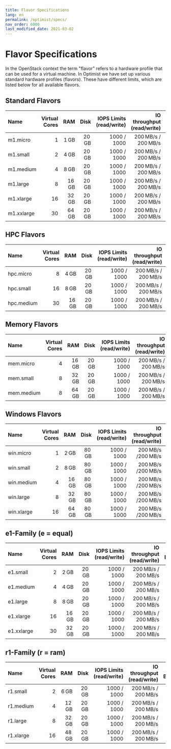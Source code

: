 ```yaml
---
title: Flavor Specifications
lang: en
permalink: /optimist/specs/
nav_order: 6000
last_modified_date: 2021-03-02
---
```


# Flavor Specifications

In the OpenStack context the term "flavor" refers to a hardware profile that can be used for a virtual machine. In Optimist we have set up
various standard hardware profiles (flavors). These have different limits, which are listed below for all available flavors.

## Standard Flavors

| Name       | Virtual Cores |          RAM |         Disk | IOPS Limits (read/write) |        IO throughput (read/write) | Network Bandwidth |
| :--------- | ------------: | -----------: | -----------: | -----------------------: | --------------------------------: | ----------------: |
| m1.micro   |             1 |  1&thinsp;GB | 20&thinsp;GB |              1000 / 1000 | 200&thinsp;MB/s / 200&thinsp;MB/s |   1&thinsp;Gbit/s |
| m1.small   |             2 |  4&thinsp;GB | 20&thinsp;GB |              1000 / 1000 | 200&thinsp;MB/s / 200&thinsp;MB/s |   2&thinsp;Gbit/s |
| m1.medium  |             4 |  8&thinsp;GB | 20&thinsp;GB |              1000 / 1000 | 200&thinsp;MB/s / 200&thinsp;MB/s |   3&thinsp;Gbit/s |
| m1.large   |             8 | 16&thinsp;GB | 20&thinsp;GB |              1000 / 1000 | 200&thinsp;MB/s / 200&thinsp;MB/s |   4&thinsp;Gbit/s |
| m1.xlarge  |            16 | 32&thinsp;GB | 20&thinsp;GB |              1000 / 1000 | 200&thinsp;MB/s / 200&thinsp;MB/s |   4&thinsp;Gbit/s |
| m1.xxlarge |            30 | 64&thinsp;GB | 20&thinsp;GB |              1000 / 1000 | 200&thinsp;MB/s / 200&thinsp;MB/s |   4&thinsp;Gbit/s |

## HPC Flavors

| Name       | Virtual Cores |          RAM |         Disk | IOPS Limits (read/write) |        IO throughput (read/write) | Network Bandwidth |
| :--------- | ------------: | -----------: | -----------: | -----------------------: | --------------------------------: | ----------------: |
| hpc.micro  |             8 |  4&thinsp;GB | 20&thinsp;GB |              1000 / 1000 | 200&thinsp;MB/s / 200&thinsp;MB/s |   1&thinsp;Gbit/s |
| hpc.small  |            16 |  8&thinsp;GB | 20&thinsp;GB |              1000 / 1000 | 200&thinsp;MB/s / 200&thinsp;MB/s |   2&thinsp;Gbit/s |
| hpc.medium |            30 | 16&thinsp;GB | 20&thinsp;GB |              1000 / 1000 | 200&thinsp;MB/s / 200&thinsp;MB/s |   3&thinsp;Gbit/s |

## Memory Flavors

| Name       | Virtual Cores |          RAM |         Disk | IOPS Limits (read/write) |        IO throughput (read/write) | Network Bandwidth |
| :--------- | ------------: | -----------: | -----------: | -----------------------: | --------------------------------: | ----------------: |
| mem.micro  |             4 | 16&thinsp;GB | 20&thinsp;GB |              1000 / 1000 | 200&thinsp;MB/s / 200&thinsp;MB/s |   1&thinsp;Gbit/s |
| mem.small  |             8 | 32&thinsp;GB | 20&thinsp;GB |              1000 / 1000 | 200&thinsp;MB/s / 200&thinsp;MB/s |   2&thinsp;Gbit/s |
| mem.medium |             8 | 64&thinsp;GB | 20&thinsp;GB |              1000 / 1000 | 200&thinsp;MB/s / 200&thinsp;MB/s |   3&thinsp;Gbit/s |

## Windows Flavors

| Name       | Virtual Cores |          RAM |         Disk | IOPS Limits (read/write) |       IO throughput (read/write) | Network Bandwidth |
| :--------- | ------------: | -----------: | -----------: | -----------------------: | -------------------------------: | ----------------: |
| win.micro  |             1 |  2&thinsp;GB | 80&thinsp;GB |              1000 / 1000 | 200&thinsp;MB/s /200&thinsp;MB/s |   1&thinsp;Gbit/s |
| win.small  |             2 |  8&thinsp;GB | 80&thinsp;GB |              1000 / 1000 | 200&thinsp;MB/s /200&thinsp;MB/s |   2&thinsp;Gbit/s |
| win.medium |             4 | 16&thinsp;GB | 80&thinsp;GB |              1000 / 1000 | 200&thinsp;MB/s /200&thinsp;MB/s |   3&thinsp;Gbit/s |
| win.large  |             8 | 32&thinsp;GB | 80&thinsp;GB |              1000 / 1000 | 200&thinsp;MB/s /200&thinsp;MB/s |   4&thinsp;Gbit/s |
| win.xlarge |            16 | 64&thinsp;GB | 80&thinsp;GB |              1000 / 1000 | 200&thinsp;MB/s /200&thinsp;MB/s |   4&thinsp;Gbit/s |

## e1-Family (e = equal)

| Name       | Virtual Cores |          RAM |         Disk | IOPS Limits (read/write) |        IO throughput (read/write) | Network Bandwidth |
| :--------- | ------------: | -----------: | -----------: | -----------------------: | --------------------------------: | ----------------: |
| e1.small   |             2 |  2&thinsp;GB | 20&thinsp;GB |              1000 / 1000 | 200&thinsp;MB/s / 200&thinsp;MB/s |   1&thinsp;Gbit/s |
| e1.medium  |             4 |  4&thinsp;GB | 20&thinsp;GB |              1000 / 1000 | 200&thinsp;MB/s / 200&thinsp;MB/s |   2&thinsp;Gbit/s |
| e1.large   |             8 |  8&thinsp;GB | 20&thinsp;GB |              1000 / 1000 | 200&thinsp;MB/s / 200&thinsp;MB/s |   3&thinsp;Gbit/s |
| e1.xlarge  |            16 | 16&thinsp;GB | 20&thinsp;GB |              1000 / 1000 | 200&thinsp;MB/s / 200&thinsp;MB/s |   4&thinsp;Gbit/s |
| e1.xxlarge |            30 | 32&thinsp;GB | 20&thinsp;GB |              1000 / 1000 | 200&thinsp;MB/s / 200&thinsp;MB/s |   4&thinsp;Gbit/s |

## r1-Family (r = ram)

| Name      | Virtual Cores |          RAM |         Disk | IOPS Limits (read/write) |        IO throughput (read/write) | Network Bandwidth |
| :-------- | ------------: | -----------: | -----------: | -----------------------: | --------------------------------: | ----------------: |
| r1.small  |             2 |  6&thinsp;GB | 20&thinsp;GB |              1000 / 1000 | 200&thinsp;MB/s / 200&thinsp;MB/s |   1&thinsp;Gbit/s |
| r1.medium |             4 | 12&thinsp;GB | 20&thinsp;GB |              1000 / 1000 | 200&thinsp;MB/s / 200&thinsp;MB/s |   2&thinsp;Gbit/s |
| r1.large  |             8 | 32&thinsp;GB | 20&thinsp;GB |              1000 / 1000 | 200&thinsp;MB/s / 200&thinsp;MB/s |   3&thinsp;Gbit/s |
| r1.xlarge |            16 | 48&thinsp;GB | 20&thinsp;GB |              1000 / 1000 | 200&thinsp;MB/s / 200&thinsp;MB/s |   4&thinsp;Gbit/s |
